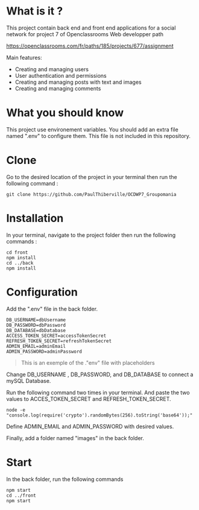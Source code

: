 # What is it ?

This project contain back end and front end applications for a social network for project 7 of Openclassrooms Web developper path

https://openclassrooms.com/fr/paths/185/projects/677/assignment

Main features:

- Creating and managing users
- User authentication and permissions
- Creating and managing posts with text and images
- Creating and managing comments

# What you should know

This project use environement variables. You should add an extra file named ".env" to configure them. This file is not included in this repository.

# Clone

Go to the desired location of the project in your terminal then run the following command :

    git clone https://github.com/PaulThiberville/OCDWP7_Groupomania

# Installation

In your terminal, navigate to the project folder then run the following commands :

    cd front
    npm install
    cd ../back
    npm install

# Configuration

Add the ".env" file in the back folder.

    DB_USERNAME=dbUsername
    DB_PASSWORD=dbPassword
    DB_DATABASE=dbDatabase
    ACCESS_TOKEN_SECRET=accessTokenSecret
    REFRESH_TOKEN_SECRET=refreshTokenSecret
    ADMIN_EMAIL=adminEmail
    ADMIN_PASSWORD=adminPassword

> This is an exemple of the ."env" file with placeholders

Change DB_USERNAME , DB_PASSWORD, and DB_DATABASE to connect a mySQL Database.

Run the following command two times in your terminal. And paste the two values to ACCES_TOKEN_SECRET and REFRESH_TOKEN_SECRET.

    node -e "console.log(require('crypto').randomBytes(256).toString('base64'));"

Define ADMIN_EMAIL and ADMIN_PASSWORD with desired values.

Finally, add a folder named "images" in the back folder.

# Start

In the back folder, run the following commands

    npm start
    cd ../front
    npm start
